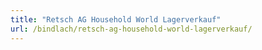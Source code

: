 ```yaml
---
title: "Retsch AG Household World Lagerverkauf"
url: /bindlach/retsch-ag-household-world-lagerverkauf/
---
```

